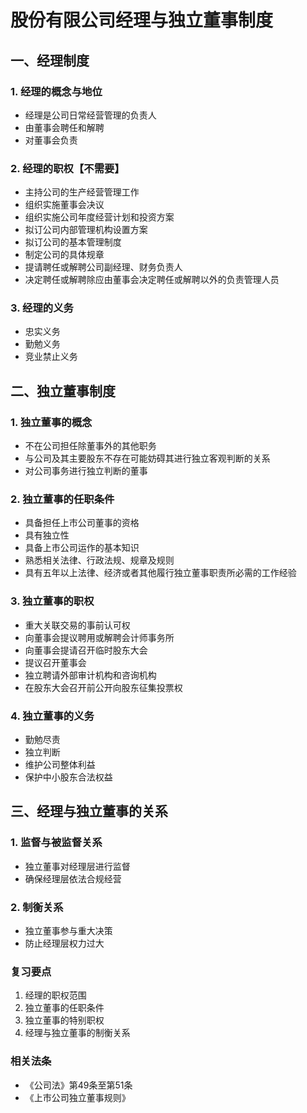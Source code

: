 # 股份有限公司经理与独立董事制度

## 一、经理制度

### 1. 经理的概念与地位
- 经理是公司日常经营管理的负责人
- 由董事会聘任和解聘
- 对董事会负责

### 2. 经理的职权【不需要】
- 主持公司的生产经营管理工作
- 组织实施董事会决议
- 组织实施公司年度经营计划和投资方案
- 拟订公司内部管理机构设置方案
- 拟订公司的基本管理制度
- 制定公司的具体规章
- 提请聘任或解聘公司副经理、财务负责人
- 决定聘任或解聘除应由董事会决定聘任或解聘以外的负责管理人员

### 3. 经理的义务
- 忠实义务
- 勤勉义务
- 竞业禁止义务

## 二、独立董事制度

### 1. 独立董事的概念
- 不在公司担任除董事外的其他职务
- 与公司及其主要股东不存在可能妨碍其进行独立客观判断的关系
- 对公司事务进行独立判断的董事

### 2. 独立董事的任职条件
- 具备担任上市公司董事的资格
- 具有独立性
- 具备上市公司运作的基本知识
- 熟悉相关法律、行政法规、规章及规则
- 具有五年以上法律、经济或者其他履行独立董事职责所必需的工作经验

### 3. 独立董事的职权
- 重大关联交易的事前认可权
- 向董事会提议聘用或解聘会计师事务所
- 向董事会提请召开临时股东大会
- 提议召开董事会
- 独立聘请外部审计机构和咨询机构
- 在股东大会召开前公开向股东征集投票权

### 4. 独立董事的义务
- 勤勉尽责
- 独立判断
- 维护公司整体利益
- 保护中小股东合法权益

## 三、经理与独立董事的关系

### 1. 监督与被监督关系
- 独立董事对经理层进行监督
- 确保经理层依法合规经营

### 2. 制衡关系
- 独立董事参与重大决策
- 防止经理层权力过大

### 复习要点
1. 经理的职权范围
2. 独立董事的任职条件
3. 独立董事的特别职权
4. 经理与独立董事的制衡关系

### 相关法条
- 《公司法》第49条至第51条
- 《上市公司独立董事规则》